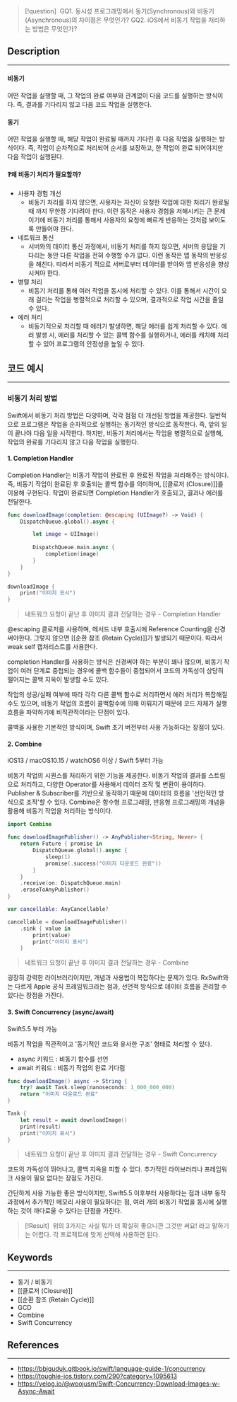 >[!question] 
>GQ1. 동시성 프로그래밍에서 동기(Synchronous)와 비동기(Asynchronous)의 차이점은 무엇인가?
>GQ2. iOS에서 비동기 작업을 처리하는 방법은 무엇인가?


## Description
---
#### 비동기

어떤 작업을 실행할 때, 그 작업의 완료 여부와 관계없이 다음 코드를 실행하는 방식이다.
즉, 결과를 기다리지 않고 다음 코드 작업을 실행한다.

#### 동기

어떤 작업을 실행할 때, 해당 작업이 완료될 때까지 기다린 후 다음 작업을 실행하는 방식이다.
즉, 작업이 순차적으로 처리되어 순서를 보장하고, 한 작업이 완료 되어야지만 다음 작업이 실행된다.

#### ❓왜 비동기 처리가 필요할까?

- 사용자 경험 개선
	- 비동기 처리를 하지 않으면, 사용자는 자신이 요청한 작업에 대한 처리가 완료될 때 까지 무한정 기다려야 한다. 이런 동작은 사용자 경험을 저해시키는 큰 문제이기에 비동기 처리를 통해서 사용자의 요청에 빠르게 반응하는 것처럼 보이도록 만들어야 한다.
- 네트워크 통신
	- 서버와의 데이터 통신 과정에서, 비동기 처리를 하지 않으면, 서버의 응답을 기다리는 동안 다른 작업을 전혀 수행할 수가 없다. 이런 동작은 앱 동작의 반응성을 해친다. 따라서 비동기 적으로 서버로부터 데이터를 받아와 앱 반응성을 향상시켜야 한다.
- 병렬 처리
	- 비동기 처리를 통해 여러 작업을 동시에 처리할 수 있다. 이를 통해서 시간이 오래 걸리는 작업을 병렬적으로 처리할 수 있으며, 결과적으로 작업 시간을 줄일 수 있다.
- 에러 처리
	- 비동기적으로 처리할 때 에러가 발생하면, 해당 에러를 쉽게 처리할 수 있다. 에러 발생 시, 에러를 처리할 수 있는 콜백 함수를 실행하거나, 에러를 캐치해 처리할 수 있어 프로그램의 안정성을 높일 수 있다.



## 코드 예시
---
### 비동기 처리 방법

Swift에서 비동기 처리 방법은 다양하며, 각각 점점 더 개선된 방법을 제공한다.
일반적으로 프로그램은 작업을 순차적으로 실행하는 동기적인 방식으로 동작한다.
즉, 앞의 일이 끝나야 다음 일을 시작한다.
하지만, 비동기 처리에서는 작업을 병렬적으로 실행해, 작업의 완료를 기다리지 않고 다음 작업을 실행한다.


#### 1. Completion Handler

Completion Handler는 비동기 작업이 완료된 후 완료된 작업을 처리해주는 방식이다.
즉, 비동기 작업이 완료된 후 호출되는 콜백 함수를 의미하며, [[클로저 (Closure)]]를 이용해 구현된다.
작업이 완료되면 Completion Handler가 호출되고, 결과나 에러를 전달한다.

```swift
func downloadImage(completion: @escaping (UIImage?) -> Void) {
    DispatchQueue.global().async {

        let image = UIImage()
        
        DispatchQueue.main.async {
            completion(image)
        }
    }
}

downloadImage {
	print("이미지 표시")
}
```
> 네트워크 요청이 끝난 후 이미지 결과 전달하는 경우 - Completion Handler

@escaping 클로저를 사용하며, 메서드 내부 호출시에 Reference Counting을 신경써야한다.
그렇지 않으면 [[순환 참조 (Retain Cycle)]]가 발생되기 때문이다. 따라서 weak self 캡처리스트를 사용한다.

completion Handler를 사용하는 방식은 신경써야 하는 부분이 꽤나 많으며, 비동기 작업이 여러 단계로 중첩되는 경우에 콜백 함수들이 중첩되어서 코드의 가독성이 상당히 떨어지는 콜백 지옥이 발생할 수도 있다.

작업의 성공/실패 여부에 따라 각각 다른 콜백 함수로 처리하면서 에러 처리가 복잡해질 수도 있으며, 비동기 작업의 흐름이 콜백함수에 의해 이뤄지기 때문에 코드 자체가 실행 흐름을 파악하기에 비직관적이라는 단점이 있다.

콜백을 사용한 기본적인 방식이며, Swift 초기 버전부터 사용 가능하다는 장점이 있다.


#### 2. Combine 

iOS13 / macOS10.15 / watchOS6 이상 /  Swift 5부터 가능

비동기 작업의 시퀀스를 처리하기 위한 기능을 제공한다.
비동기 작업의 결과를 스트림으로 처리하고, 다양한 Operator를 사용해서 데이터 조작 및 변환이 용이하다.
Publisher & Subscriber를 기반으로 동작하기 때문에 데이터의 흐름을 '선언적인 방식으로 조작'할 수 있다.
Combine은 함수형 프로그래밍, 반응형 프로그래밍의 개념을 활용해 비동기 작업을 처리하는 방식이다.

```swift
import Combine

func downloadImagePublisher() -> AnyPublisher<String, Never> {
    return Future { promise in
        DispatchQueue.global().async {
            sleep(1)
            promise(.success("이미지 다운로드 완료"))
        }
    }
    .receive(on: DispatchQueue.main)
    .eraseToAnyPublisher()
}

var cancellable: AnyCancellable?

cancellable = downloadImagePublisher()
    .sink { value in
        print(value)
        print("이미지 표시")
    }

```
> 네트워크 요청이 끝난 후 이미지 결과 전달하는 경우 - Combine

굉장히 강력한 라이브러리이지만, 개념과 사용법이 복잡하다는 문제가 있다.
RxSwift와는 다르게 Apple 공식 프레임워크라는 점과, 선언적 방식으로 데이터 흐름을 관리할 수 있다는 장점을 가진다.


#### 3. Swift Concurrency (async/await)

Swift5.5 부터 가능

비동기 작업을 직관적이고 '동기적인 코드와 유사한 구조' 형태로 처리할 수 있다.
- async 키워드 : 비동기 함수를 선언
- await 키워드 : 비동기 작업의 완료 기다림

```swift
func downloadImage() async -> String {
    try? await Task.sleep(nanoseconds: 1_000_000_000)
    return "이미지 다운로드 완료"
}

Task {
    let result = await downloadImage()
    print(result)
    print("이미지 표시")
}

```
> 네트워크 요청이 끝난 후 이미지 결과 전달하는 경우 - Swift Concurrency

코드의 가독성이 뛰어나고, 콜백 지옥을 피할 수 있다.
추가적인 라이브러리나 프레임워크 사용이 필요 없다는 장점도 가진다.

간단하게 사용 가능한 좋은 방식이지만, Swift5.5 이후부터 사용하다는 점과 내부 동작 과정에서 추가적인 메모리 사용이 필요하다는 점, 여러 개의 비동기 작업을 동시에 실행하는 것이 까다로울 수 있다는 단점을 가진다.


>[!Result] 
위의 3가지는 사실 뭐가 더 확실히 좋으니깐 그것만 써요! 라고 말하기는 어렵다.
각 프로젝트에 맞게 선택해 사용하면 된다.




## Keywords
---
- 동기 / 비동기
- [[클로저 (Closure)]]
- [[순환 참조 (Retain Cycle)]]
- GCD
- Combine
- Swift Concurrency


## References
---
- https://bbiguduk.gitbook.io/swift/language-guide-1/concurrency
- https://toughie-ios.tistory.com/290?category=1095613
- https://velog.io/@woojusm/Swift-Concurrency-Download-Images-w-Async-Await